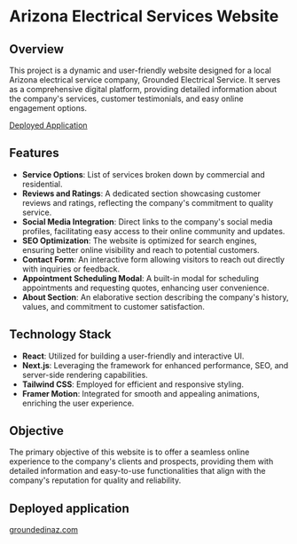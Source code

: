 # Arizona Electrical Services Website

## Overview
This project is a dynamic and user-friendly website designed for a local Arizona electrical service company, Grounded Electrical Service. It serves as a comprehensive digital platform, providing detailed information about the company's services, customer testimonials, and easy online engagement options.

[Deployed Application](https://www.groundedinaz.com)

## Features
- **Service Options**: List of services broken down by commercial and residential.
- **Reviews and Ratings**: A dedicated section showcasing customer reviews and ratings, reflecting the company's commitment to quality service.
- **Social Media Integration**: Direct links to the company's social media profiles, facilitating easy access to their online community and updates.
- **SEO Optimization**: The website is optimized for search engines, ensuring better online visibility and reach to potential customers.
- **Contact Form**: An interactive form allowing visitors to reach out directly with inquiries or feedback.
- **Appointment Scheduling Modal**: A built-in modal for scheduling appointments and requesting quotes, enhancing user convenience.
- **About Section**: An elaborative section describing the company's history, values, and commitment to customer satisfaction.

## Technology Stack
- **React**: Utilized for building a user-friendly and interactive UI.
- **Next.js**: Leveraging the framework for enhanced performance, SEO, and server-side rendering capabilities.
- **Tailwind CSS**: Employed for efficient and responsive styling.
- **Framer Motion**: Integrated for smooth and appealing animations, enriching the user experience.

## Objective
The primary objective of this website is to offer a seamless online experience to the company's clients and prospects, providing them with detailed information and easy-to-use functionalities that align with the company's reputation for quality and reliability.

## Deployed application 
[groundedinaz.com](https://www.groundedinaz.com)
